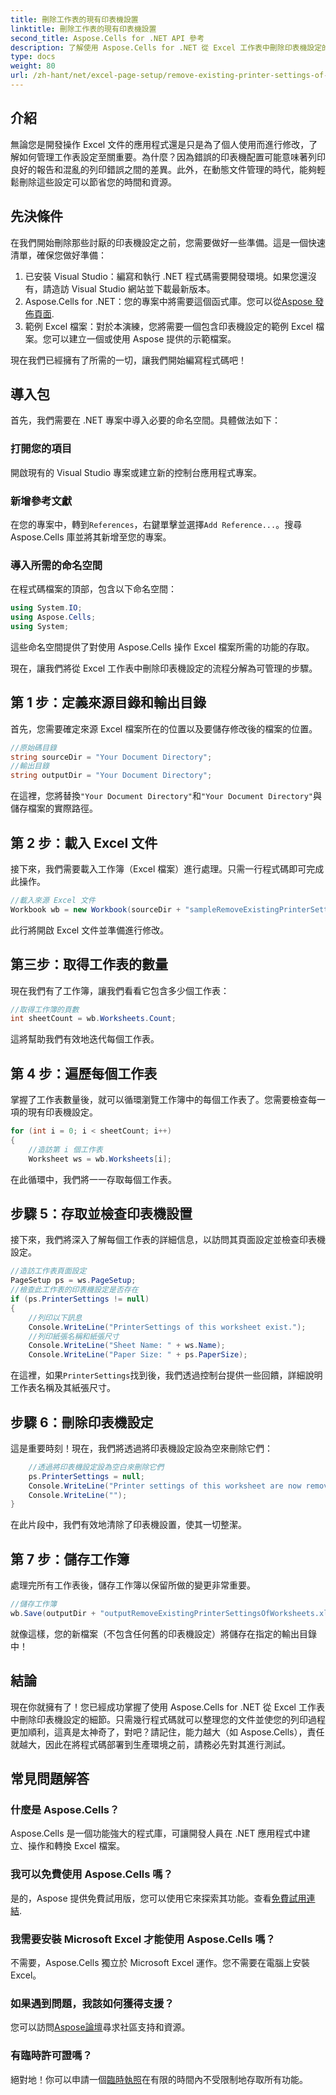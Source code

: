 ```yaml
---
title: 刪除工作表的現有印表機設置
linktitle: 刪除工作表的現有印表機設置
second_title: Aspose.Cells for .NET API 參考
description: 了解使用 Aspose.Cells for .NET 從 Excel 工作表中刪除印表機設定的逐步指南，輕鬆提高文件的列印品質。
type: docs
weight: 80
url: /zh-hant/net/excel-page-setup/remove-existing-printer-settings-of-worksheets/
---
```

## 介紹

無論您是開發操作 Excel 文件的應用程式還是只是為了個人使用而進行修改，了解如何管理工作表設定至關重要。為什麼？因為錯誤的印表機配置可能意味著列印良好的報告和混亂的列印錯誤之間的差異。此外，在動態文件管理的時代，能夠輕鬆刪除這些設定可以節省您的時間和資源。

## 先決條件

在我們開始刪除那些討厭的印表機設定之前，您需要做好一些準備。這是一個快速清單，確保您做好準備：

1. 已安裝 Visual Studio：編寫和執行 .NET 程式碼需要開發環境。如果您還沒有，請造訪 Visual Studio 網站並下載最新版本。
2.  Aspose.Cells for .NET：您的專案中將需要這個函式庫。您可以從[Aspose 發佈頁面](https://releases.aspose.com/cells/net/).
3. 範例 Excel 檔案：對於本演練，您將需要一個包含印表機設定的範例 Excel 檔案。您可以建立一個或使用 Aspose 提供的示範檔案。

現在我們已經擁有了所需的一切，讓我們開始編寫程式碼吧！

## 導入包

首先，我們需要在 .NET 專案中導入必要的命名空間。具體做法如下：

### 打開您的項目

開啟現有的 Visual Studio 專案或建立新的控制台應用程式專案。

### 新增參考文獻

在您的專案中，轉到`References`，右鍵單擊並選擇`Add Reference...`。搜尋 Aspose.Cells 庫並將其新增至您的專案。

### 導入所需的命名空間

在程式碼檔案的頂部，包含以下命名空間：

```csharp
using System.IO;
using Aspose.Cells;
using System;
```

這些命名空間提供了對使用 Aspose.Cells 操作 Excel 檔案所需的功能的存取。

現在，讓我們將從 Excel 工作表中刪除印表機設定的流程分解為可管理的步驟。

## 第 1 步：定義來源目錄和輸出目錄

首先，您需要確定來源 Excel 檔案所在的位置以及要儲存修改後的檔案的位置。

```csharp
//原始碼目錄
string sourceDir = "Your Document Directory";
//輸出目錄
string outputDir = "Your Document Directory";
```

在這裡，您將替換`"Your Document Directory"`和`"Your Document Directory"`與儲存檔案的實際路徑。

## 第 2 步：載入 Excel 文件

接下來，我們需要載入工作簿（Excel 檔案）進行處理。只需一行程式碼即可完成此操作。

```csharp
//載入來源 Excel 文件
Workbook wb = new Workbook(sourceDir + "sampleRemoveExistingPrinterSettingsOfWorksheets.xlsx");
```

此行將開啟 Excel 文件並準備進行修改。

## 第三步：取得工作表的數量

現在我們有了工作簿，讓我們看看它包含多少個工作表：

```csharp
//取得工作簿的頁數
int sheetCount = wb.Worksheets.Count;
```

這將幫助我們有效地迭代每個工作表。

## 第 4 步：遍歷每個工作表

掌握了工作表數量後，就可以循環瀏覽工作簿中的每個工作表了。您需要檢查每一項的現有印表機設定。

```csharp
for (int i = 0; i < sheetCount; i++)
{
    //造訪第 i 個工作表
    Worksheet ws = wb.Worksheets[i];
```

在此循環中，我們將一一存取每個工作表。

## 步驟 5：存取並檢查印表機設置

接下來，我們將深入了解每個工作表的詳細信息，以訪問其頁面設定並檢查印表機設定。

```csharp
//造訪工作表頁面設定
PageSetup ps = ws.PageSetup;
//檢查此工作表的印表機設定是否存在
if (ps.PrinterSettings != null)
{
    //列印以下訊息
    Console.WriteLine("PrinterSettings of this worksheet exist.");
    //列印紙張名稱和紙張尺寸
    Console.WriteLine("Sheet Name: " + ws.Name);
    Console.WriteLine("Paper Size: " + ps.PaperSize);
```

在這裡，如果`PrinterSettings`找到後，我們透過控制台提供一些回饋，詳細說明工作表名稱及其紙張尺寸。

## 步驟 6：刪除印表機設定

這是重要時刻！現在，我們將透過將印表機設定設為空來刪除它們：

```csharp
    //透過將印表機設定設為空白來刪除它們
    ps.PrinterSettings = null;
    Console.WriteLine("Printer settings of this worksheet are now removed by setting it null.");
    Console.WriteLine("");
}
```

在此片段中，我們有效地清除了印表機設置，使其一切整潔。

## 第 7 步：儲存工作簿

處理完所有工作表後，儲存工作簿以保留所做的變更非常重要。

```csharp
//儲存工作簿
wb.Save(outputDir + "outputRemoveExistingPrinterSettingsOfWorksheets.xlsx");
```

就像這樣，您的新檔案（不包含任何舊的印表機設定）將儲存在指定的輸出目錄中！

## 結論

現在你就擁有了！您已經成功掌握了使用 Aspose.Cells for .NET 從 Excel 工作表中刪除印表機設定的細節。只需幾行程式碼就可以整理您的文件並使您的列印過程更加順利，這真是太神奇了，對吧？請記住，能力越大（如 Aspose.Cells），責任就越大，因此在將程式碼部署到生產環境之前，請務必先對其進行測試。

## 常見問題解答

### 什麼是 Aspose.Cells？  
Aspose.Cells 是一個功能強大的程式庫，可讓開發人員在 .NET 應用程式中建立、操作和轉換 Excel 檔案。

### 我可以免費使用 Aspose.Cells 嗎？  
是的，Aspose 提供免費試用版，您可以使用它來探索其功能。查看[免費試用連結](https://releases.aspose.com/).

### 我需要安裝 Microsoft Excel 才能使用 Aspose.Cells 嗎？  
不需要，Aspose.Cells 獨立於 Microsoft Excel 運作。您不需要在電腦上安裝 Excel。

### 如果遇到問題，我該如何獲得支援？  
您可以訪問[Aspose論壇](https://forum.aspose.com/c/cells/9)尋求社區支持和資源。

### 有臨時許可證嗎？  
絕對地！你可以申請一個[臨時執照](https://purchase.aspose.com/temporary-license/)在有限的時間內不受限制地存取所有功能。